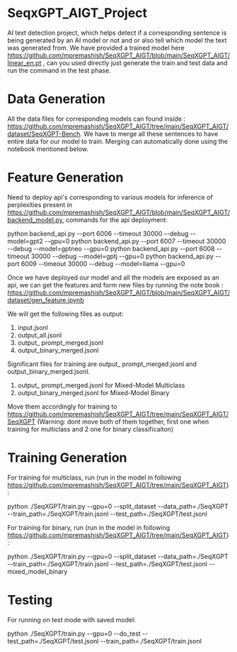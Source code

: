 # SeqxGPT_AIGT_Project

AI text detection project, which helps detect if a corresponding sentence is being generated by an AI model or not and or also tell which model the text was generated from. We have provided a trained model here https://github.com/mpremashish/SeqXGPT_AIGT/blob/main/SeqXGPT_AIGT/linear_en.pt , can you used directly just generate the train and test data and run the  command in the test phase.

# Data Generation

All the data files for corresponding models can found inside : https://github.com/mpremashish/SeqXGPT_AIGT/tree/main/SeqXGPT_AIGT/dataset/SeqXGPT-Bench. We have to merge all these sentences to have entire data for our model to train. Merging can automatically done using the notebook mentioned below.

# Feature Generation

Need to deploy api's corresponding to various models for inference of perplexities present in https://github.com/mpremashish/SeqXGPT_AIGT/blob/main/SeqXGPT_AIGT/backend_model.py, commands for the api deployment:

python backend_api.py --port 6006 --timeout 30000 --debug --model=gpt2 --gpu=0
python backend_api.py --port 6007 --timeout 30000 --debug --model=gptneo --gpu=0
python backend_api.py --port 6008 --timeout 30000 --debug --model=gptj --gpu=0
python backend_api.py --port 6009 --timeout 30000 --debug --model=llama --gpu=0

Once we have deployed our model and all the models are exposed as an api, we can get the features and form new files by running the note book : https://github.com/mpremashish/SeqXGPT_AIGT/blob/main/SeqXGPT_AIGT/dataset/gen_feature.ipynb

We will get the following files as output:
1) input.jsonl
2) output_all.jsonl
3) output_ prompt_merged.jsonl
4) output_binary_merged.jsonl

Significant files for training are output_ prompt_merged.jsonl and output_binary_merged.jsonl. 

1) output_ prompt_merged.jsonl for Mixed-Model Multiclass
2) output_binary_merged.jsonl for Mixed-Model Binary

Move them accordingly for training to https://github.com/mpremashish/SeqXGPT_AIGT/tree/main/SeqXGPT_AIGT/SeqXGPT (Warning: dont move both of them together, first one when training for multiclass and 2 one for binary classificaiton)


# Training Generation

For training for multiclass, run  (run in the model in following https://github.com/mpremashish/SeqXGPT_AIGT/tree/main/SeqXGPT_AIGT):

python ./SeqXGPT/train.py --gpu=0 --split_dataset --data_path=./SeqXGPT --train_path=./SeqXGPT/train.jsonl --test_path=./SeqXGPT/test.jsonl

For training for binary, run  (run in the model in following https://github.com/mpremashish/SeqXGPT_AIGT/tree/main/SeqXGPT_AIGT):

python ./SeqXGPT/train.py --gpu=0 --split_dataset --data_path=./SeqXGPT --train_path=./SeqXGPT/train.jsonl --test_path=./SeqXGPT/test.jsonl --mixed_model_binary

# Testing

For running on test mode with saved model: 

python ./SeqXGPT/train.py --gpu=0 --do_test --test_path=./SeqXGPT/test.jsonl --train_path=./SeqXGPT/train.jsonl

